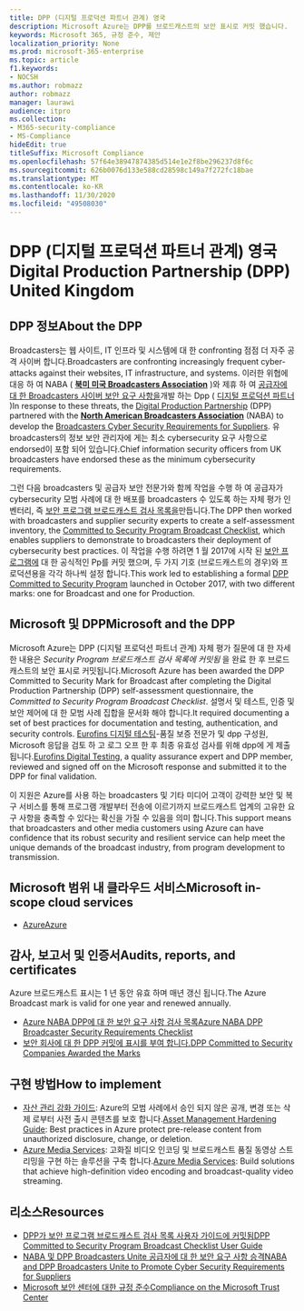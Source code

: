 ```yaml
---
title: DPP (디지털 프로덕션 파트너 관계) 영국
description: Microsoft Azure는 DPP를 브로드캐스트의 보안 표시로 커밋 했습니다.
keywords: Microsoft 365, 규정 준수, 제안
localization_priority: None
ms.prod: microsoft-365-enterprise
ms.topic: article
f1.keywords:
- NOCSH
ms.author: robmazz
author: robmazz
manager: laurawi
audience: itpro
ms.collection:
- M365-security-compliance
- MS-Compliance
hideEdit: true
titleSuffix: Microsoft Compliance
ms.openlocfilehash: 57f64e38947874385d514e1e2f8be296237d8f6c
ms.sourcegitcommit: 626b0076d133e588cd28598c149a7f272fc18bae
ms.translationtype: MT
ms.contentlocale: ko-KR
ms.lasthandoff: 11/30/2020
ms.locfileid: "49508030"
---
```

# <a name="digital-production-partnership-dpp-united-kingdom"></a><span data-ttu-id="c7858-104">DPP (디지털 프로덕션 파트너 관계) 영국</span><span class="sxs-lookup"><span data-stu-id="c7858-104">Digital Production Partnership (DPP) United Kingdom</span></span>

## <a name="about-the-dpp"></a><span data-ttu-id="c7858-105">DPP 정보</span><span class="sxs-lookup"><span data-stu-id="c7858-105">About the DPP</span></span>

<span data-ttu-id="c7858-106">Broadcasters는 웹 사이트, IT 인프라 및 시스템에 대 한 confronting 점점 더 자주 공격 사이버 합니다.</span><span class="sxs-lookup"><span data-stu-id="c7858-106">Broadcasters are confronting increasingly frequent cyber-attacks against their websites, IT infrastructure, and systems.</span></span> <span data-ttu-id="c7858-107">이러한 위협에 대응 하 여 NABA ( [**북미 미국 Broadcasters Association**](https://nabanet.com/) )와 제휴 하 여 [공급자에 대 한 Broadcasters 사이버 보안 요구 사항을](https://nabanet.com/wp-content/uploads/2017/08/NABA_DPP_CyberSecurity_Requirements_3.pdf)개발 하는 Dpp ( [디지털 프로덕션 파트너](https://www.thedpp.com/) )</span><span class="sxs-lookup"><span data-stu-id="c7858-107">In response to these threats, the [Digital Production Partnership](https://www.thedpp.com/) (DPP) partnered with the [**North American Broadcasters Association**](https://nabanet.com/) (NABA) to develop the [Broadcasters Cyber Security Requirements for Suppliers](https://nabanet.com/wp-content/uploads/2017/08/NABA_DPP_CyberSecurity_Requirements_3.pdf).</span></span> <span data-ttu-id="c7858-108">유 broadcasters의 정보 보안 관리자에 게는 최소 cybersecurity 요구 사항으로 endorsed이 포함 되어 있습니다.</span><span class="sxs-lookup"><span data-stu-id="c7858-108">Chief information security officers from UK broadcasters have endorsed these as the minimum cybersecurity requirements.</span></span>  
  
<span data-ttu-id="c7858-109">그런 다음 broadcasters 및 공급자 보안 전문가와 함께 작업을 수행 하 여 공급자가 cybersecurity 모범 사례에 대 한 배포를 broadcasters 수 있도록 하는 자체 평가 인벤터리, 즉 [보안 프로그램 브로드캐스트 검사 목록을](https://dpp-assets.s3.amazonaws.com/wp-content/uploads/2017/10/CTS_BroadcastChecklist.xlsx)만듭니다.</span><span class="sxs-lookup"><span data-stu-id="c7858-109">The DPP then worked with broadcasters and supplier security experts to create a self-assessment inventory, the [Committed to Security Program Broadcast Checklist](https://dpp-assets.s3.amazonaws.com/wp-content/uploads/2017/10/CTS_BroadcastChecklist.xlsx), which enables suppliers to demonstrate to broadcasters their deployment of cybersecurity best practices.</span></span> <span data-ttu-id="c7858-110">이 작업을 수행 하려면 1 월 2017에 시작 된 [보안 프로그램에](https://www.thedpp.com/tech/security/committed-to-security/) 대 한 공식적인 Pp를 커밋 했으며, 두 가지 기호 (브로드캐스트의 경우)와 프로덕션용을 각각 하나씩 설정 합니다.</span><span class="sxs-lookup"><span data-stu-id="c7858-110">This work led to establishing a formal [DPP Committed to Security Program](https://www.thedpp.com/tech/security/committed-to-security/) launched in October 2017, with two different marks: one for Broadcast and one for Production.</span></span>

## <a name="microsoft-and-the-dpp"></a><span data-ttu-id="c7858-111">Microsoft 및 DPP</span><span class="sxs-lookup"><span data-stu-id="c7858-111">Microsoft and the DPP</span></span>

<span data-ttu-id="c7858-112">Microsoft Azure는 DPP (디지털 프로덕션 파트너 관계) 자체 평가 질문에 대 한 자세한 내용은 *Security Program 브로드캐스트 검사 목록에 커밋됨* 을 완료 한 후 브로드캐스트의 보안 표시로 커밋됩니다.</span><span class="sxs-lookup"><span data-stu-id="c7858-112">Microsoft Azure has been awarded the DPP Committed to Security Mark for Broadcast after completing the Digital Production Partnership (DPP) self-assessment questionnaire, the *Committed to Security Program Broadcast Checklist*.</span></span> <span data-ttu-id="c7858-113">설명서 및 테스트, 인증 및 보안 제어에 대 한 모범 사례 집합을 문서화 해야 합니다.</span><span class="sxs-lookup"><span data-stu-id="c7858-113">It required documenting a set of best practices for documentation and testing, authentication, and security controls.</span></span> <span data-ttu-id="c7858-114">[Eurofins 디지털 테스팅](https://www.eurofins-digitaltesting.com/)-품질 보증 전문가 및 dpp 구성원, Microsoft 응답을 검토 하 고 로그 오프 한 후 최종 유효성 검사를 위해 dpp에 게 제출 됩니다.</span><span class="sxs-lookup"><span data-stu-id="c7858-114">[Eurofins Digital Testing](https://www.eurofins-digitaltesting.com/), a quality assurance expert and DPP member, reviewed and signed off on the Microsoft response and submitted it to the DPP for final validation.</span></span>  
  
<span data-ttu-id="c7858-115">이 지원은 Azure를 사용 하는 broadcasters 및 기타 미디어 고객이 강력한 보안 및 복구 서비스를 통해 프로그램 개발부터 전송에 이르기까지 브로드캐스트 업계의 고유한 요구 사항을 충족할 수 있다는 확신을 가질 수 있음을 의미 합니다.</span><span class="sxs-lookup"><span data-stu-id="c7858-115">This support means that broadcasters and other media customers using Azure can have confidence that its robust security and resilient service can help meet the unique demands of the broadcast industry, from program development to transmission.</span></span>

## <a name="microsoft-in-scope-cloud-services"></a><span data-ttu-id="c7858-116">Microsoft 범위 내 클라우드 서비스</span><span class="sxs-lookup"><span data-stu-id="c7858-116">Microsoft in-scope cloud services</span></span>

- [<span data-ttu-id="c7858-117">Azure</span><span class="sxs-lookup"><span data-stu-id="c7858-117">Azure</span></span>](https://aka.ms/AzureCompliance)

## <a name="audits-reports-and-certificates"></a><span data-ttu-id="c7858-118">감사, 보고서 및 인증서</span><span class="sxs-lookup"><span data-stu-id="c7858-118">Audits, reports, and certificates</span></span>

<span data-ttu-id="c7858-119">Azure 브로드캐스트 표시는 1 년 동안 유효 하며 매년 갱신 됩니다.</span><span class="sxs-lookup"><span data-stu-id="c7858-119">The Azure Broadcast mark is valid for one year and renewed annually.</span></span>

- [<span data-ttu-id="c7858-120">Azure NABA DPP에 대 한 보안 요구 사항 검사 목록</span><span class="sxs-lookup"><span data-stu-id="c7858-120">Azure NABA DPP Broadcaster Security Requirements Checklist</span></span>](https://aka.ms/Azure-CTS-Broadcast-Checklist)
- [<span data-ttu-id="c7858-121">보안 회사에 대 한 DPP 커밋에 표시를 부여 합니다.</span><span class="sxs-lookup"><span data-stu-id="c7858-121">DPP Committed to Security Companies Awarded the Marks</span></span>](https://aka.ms/Azure-Asset-Mgmt)

## <a name="how-to-implement"></a><span data-ttu-id="c7858-122">구현 방법</span><span class="sxs-lookup"><span data-stu-id="c7858-122">How to implement</span></span>

- <span data-ttu-id="c7858-123">[자산 관리 강화 가이드](https://aka.ms/Azure-Asset-Mgmt): Azure의 모범 사례에서 승인 되지 않은 공개, 변경 또는 삭제 로부터 사전 출시 콘텐츠를 보호 합니다.</span><span class="sxs-lookup"><span data-stu-id="c7858-123">[Asset Management Hardening Guide](https://aka.ms/Azure-Asset-Mgmt): Best practices in Azure protect pre-release content from unauthorized disclosure, change, or deletion.</span></span>
- <span data-ttu-id="c7858-124">[Azure Media Services](https://docs.microsoft.com/azure/media-services/): 고화질 비디오 인코딩 및 브로드캐스트 품질 동영상 스트리밍을 구현 하는 솔루션을 구축 합니다.</span><span class="sxs-lookup"><span data-stu-id="c7858-124">[Azure Media Services](https://docs.microsoft.com/azure/media-services/): Build solutions that achieve high-definition video encoding and broadcast-quality video streaming.</span></span>

## <a name="resources"></a><span data-ttu-id="c7858-125">리소스</span><span class="sxs-lookup"><span data-stu-id="c7858-125">Resources</span></span>

- [<span data-ttu-id="c7858-126">DPP가 보안 프로그램 브로드캐스트 검사 목록 사용자 가이드에 커밋됨</span><span class="sxs-lookup"><span data-stu-id="c7858-126">DPP Committed to Security Program Broadcast Checklist User Guide</span></span>](https://dpp-assets.s3.amazonaws.com/wp-content/uploads/2017/10/CTS_BroadcastChecklistUserGuide.pdf)
- [<span data-ttu-id="c7858-127">NABA 및 DPP Broadcasters Unite 공급자에 대 한 보안 요구 사항 승격</span><span class="sxs-lookup"><span data-stu-id="c7858-127">NABA and DPP Broadcasters Unite to Promote Cyber Security Requirements for Suppliers</span></span>](https://nabanet.com/wp-content/uploads/2017/08/NABAcaster-Issue_26.pdf)
- [<span data-ttu-id="c7858-128">Microsoft 보안 센터에 대한 규정 준수</span><span class="sxs-lookup"><span data-stu-id="c7858-128">Compliance on the Microsoft Trust Center</span></span>](https://www.microsoft.com/trust-center/compliance/compliance-overview)
